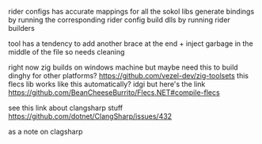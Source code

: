 rider configs has accurate mappings for all the sokol libs 
generate bindings by running the corresponding rider config
build dlls by running rider builders
  
tool has a tendency to add another brace at the end + inject garbage in the middle of the file so needs cleaning  

right now zig builds on windows machine but maybe need this to build dinghy for other platforms?
https://github.com/vezel-dev/zig-toolsets
this flecs lib works like this automatically? idgi but here's the link https://github.com/BeanCheeseBurrito/Flecs.NET#compile-flecs

see this link about clangsharp stuff  
https://github.com/dotnet/ClangSharp/issues/432

as a note on clagsharp